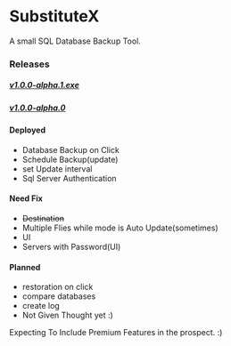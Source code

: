 # SubstituteX
A small SQL Database Backup Tool.

### Releases
##### [v1.0.0-alpha.1.exe](https://github.com/Tuurash/SubstituteX/raw/main/Releases/SubstituteX%20v1.0.0-alpha.1.exe)
##### [v1.0.0-alpha.0](https://github.com/Tuurash/SubstituteX/raw/main/Releases/SubstituteX%20v1.0.0-alpha.0.exe)


#### Deployed
- Database Backup on Click
- Schedule Backup(update)
- set Update interval
- Sql Server Authentication
#### Need Fix
- ~~Destination~~
- Multiple Flies while mode is Auto Update(sometimes)
- UI
- Servers with Password(UI)  
#### Planned  
- restoration on click
- compare databases
- create log
- Not Given Thought yet :)

Expecting To Include Premium Features in the prospect. :)
